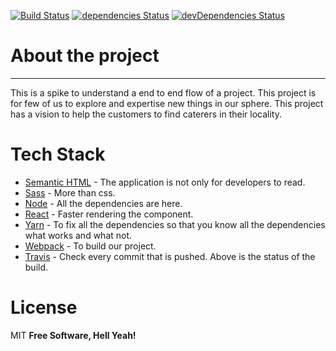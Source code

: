 [![Build Status](https://travis-ci.org/jagatjeevan/cateringService.svg?branch=master)](https://travis-ci.org/jagatjeevan/cateringService) 
[![dependencies Status](https://david-dm.org/jagatjeevan/cateringService/status.svg)](https://david-dm.org/jagatjeevan/cateringService) [![devDependencies Status](https://david-dm.org/jagatjeevan/cateringService/dev-status.svg)](https://david-dm.org/jagatjeevan/cateringService?type=dev)

# About the project
---
This is a spike to understand a end to end flow of a project. This project is for few of us to explore and expertise new things in our sphere. This project has a vision to help the customers to find caterers in their locality.

# Tech Stack
* [Semantic HTML]() - The application is not only for developers to read.
* [Sass](https://sass-lang.com/) - More than css.
* [Node](nodejs.org) - All the dependencies are here.
* [React](https://reactjs.org/) - Faster rendering the component.
* [Yarn](https://yarnpkg.com/en/) - To fix all the dependencies so that you know all the dependencies what works and what not.
* [Webpack](https://webpack.js.org/) - To build our project.
* [Travis](https://travis-ci.org/) - Check every commit that is pushed. Above is the status of the build.

# License
MIT
**Free Software, Hell Yeah!**
